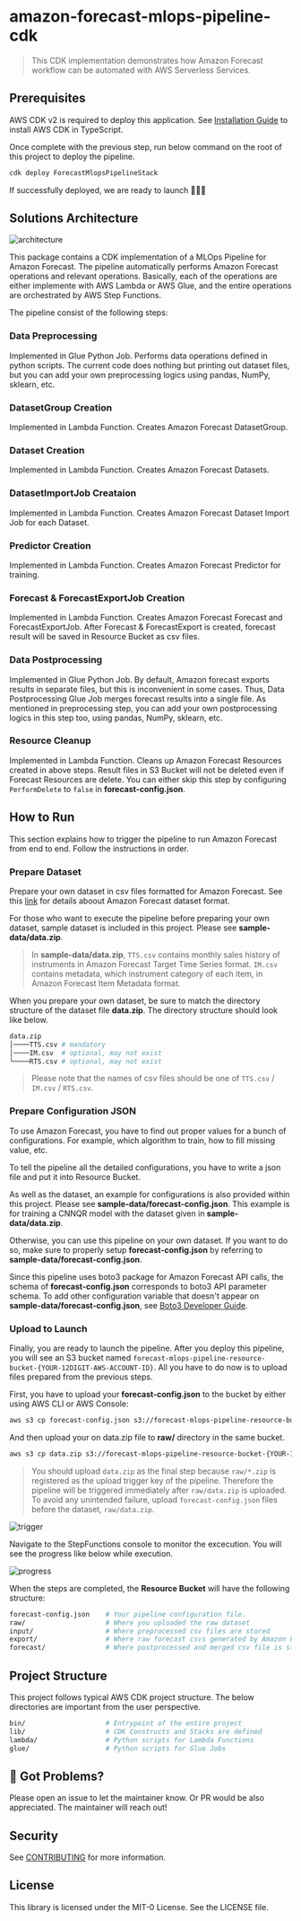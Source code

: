 # amazon-forecast-mlops-pipeline-cdk

> This CDK implementation demonstrates how Amazon Forecast workflow can be automated with AWS Serverless Services.

## Prerequisites

AWS CDK v2 is required to deploy this application.
See [Installation Guide](https://docs.aws.amazon.com/cdk/latest/guide/work-with-cdk-typescript.html) to install AWS CDK in TypeScript.  

Once complete with the previous step, run below command on the root of this project to deploy the pipeline.

```bash
cdk deploy ForecastMlopsPipelineStack
```

If successfully deployed, we are ready to launch 🚀🚀🚀


## Solutions Architecture

![architecture](asset/architecture.png)

This package contains a CDK implementation of a MLOps Pipeline for Amazon Forecast. The pipeline automatically performs Amazon Forecast operations and relevant operations. Basically, each of the operations are either implemente with AWS Lambda or AWS Glue, and the entire operations are orchestrated by AWS Step Functions.

The pipeline consist of the following steps:

### Data Preprocessing
Implemented in Glue Python Job. Performs data operations defined in python scripts. The current code does nothing but printing out dataset files, but you can add your own preprocessing logics using pandas, NumPy, sklearn, etc.

### DatasetGroup Creation
Implemented in Lambda Function. Creates Amazon Forecast DatasetGroup. 

### Dataset Creation
Implemented in Lambda Function. Creates Amazon Forecast Datasets. 

### DatasetImportJob Creataion
Implemented in Lambda Function. Creates Amazon Forecast Dataset Import Job for each Dataset. 

### Predictor Creation
Implemented in Lambda Function. Creates Amazon Forecast Predictor for training. 

### Forecast & ForecastExportJob Creation
Implemented in Lambda Function. Creates Amazon Forecast Forecast and ForecastExportJob. After Forecast & ForecastExport is created, forecast result will be saved in Resource Bucket as csv files.

### Data Postprocessing
Implemented in Glue Python Job. By default, Amazon forecast exports results in separate files, but this is inconvenient in some cases. Thus, Data Postprocessing Glue Job merges forecast results into a single file. As mentioned in preprocessing step, you can add your own postprocessing logics in this step too, using pandas, NumPy, sklearn, etc.

### Resource Cleanup
Implemented in Lambda Function. Cleans up Amazon Forecast Resources created in above steps. Result files in S3 Bucket will not be deleted even if Forecast Resources are delete. You can either skip this step by configuring `PerformDelete` to `false` in __forecast-config.json__. 


## How to Run

This section explains how to trigger the pipeline to run Amazon Forecast from end to end. Follow the instructions in order.

### Prepare Dataset

Prepare your own dataset in csv files formatted for Amazon Forecast.
See this [link](https://docs.aws.amazon.com/forecast/latest/dg/howitworks-datasets-groups.html) for details aboout Amazon Forecast dataset format.

For those who want to execute the pipeline before preparing your own dataset, sample dataset is included in this project. Please see __sample-data/data.zip__.

> In __sample-data/data.zip__, `TTS.csv` contains monthly sales history of instruments in Amazon Forecast Target Time Series format. `IM.csv` contains metadata, which instrument category of each item, in Amazon Forecast Item Metadata format.

When you prepare your own dataset, be sure to match the directory structure of the dataset file __data.zip__. The directory structure should look like below.

```bash
data.zip
│────TTS.csv # mandatory
│────IM.csv  # optional, may not exist
└────RTS.csv # optional, may not exist
```

> Please note that the names of csv files should be one of `TTS.csv` / `IM.csv` / `RTS.csv`.


### Prepare Configuration JSON

To use Amazon Forecast, you have to find out proper values for a bunch of configurations. For example, which algorithm to train, how to fill missing value, etc. 

To tell the pipeline all the detailed configurations, you have to write a json file and put it into Resource Bucket. 

As well as the dataset, an example for configurations is also provided within this project. Please see __sample-data/forecast-config.json__. This example is for training a CNNQR model with the dataset given in __sample-data/data.zip__.

Otherwise, you can use this pipeline on your own dataset. If you want to do so, make sure to properly setup __forecast-config.json__ by referring to __sample-data/forecast-config.json__.

Since this pipeline uses boto3 package for Amazon Forecast API calls, the schema of __forecast-config.json__ corresponds to boto3 API parameter schema. To add other configuration variable that doesn't appear on __sample-data/forecast-config.json__, see [Boto3 Developer Guide](https://boto3.amazonaws.com/v1/documentation/api/latest/reference/services/forecast.html).


### Upload to Launch

Finally, you are ready to launch the pipeline. After you deploy this pipeline,
you will see an S3 bucket named `forecast-mlops-pipeline-resource-bucket-{YOUR-12DIGIT-AWS-ACCOUNT-ID}`. All you have to do now is to upload files prepared from the previous steps. 

First, you have to upload your __forecast-config.json__ to the bucket by either using AWS CLI or AWS Console:

```bash
aws s3 cp forecast-config.json s3://forecast-mlops-pipeline-resource-bucket-{YOUR-12DIGIT-AWS-ACCOUNT-ID}
```

And then upload your on data.zip file to __raw/__ directory in the same bucket.

```bash
aws s3 cp data.zip s3://forecast-mlops-pipeline-resource-bucket-{YOUR-12DIGIT-AWS-ACCOUNT-ID}/raw
```

> You should upload `data.zip` as the final step because `raw/*.zip` is registered as the upload trigger key of the pipeline. Therefore the pipeline will be triggered immediately after `raw/data.zip` is uploaded. To avoid any unintended failure, upload `forecast-config.json` files before the dataset, `raw/data.zip`.

![trigger](asset/trigger.png)

Navigate to the StepFunctions console to monitor the excecution. You will see the progress like below while execution.

![progress](asset/progress.png)

When the steps are completed, the __Resource Bucket__ will have the following structure:

```bash
forecast-config.json    # Your pipeline configuration file.
raw/                    # Where you uploaded the raw dataset
input/                  # Where preprocessed csv files are stored
export/                 # Where raw forecast csvs generated by Amazon Forecast are stored
forecast/               # Where postprocessed and merged csv file is stored
```


## Project Structure
This project follows typical AWS CDK project structure. The below directories are important from the user perspective.

```bash
bin/                    # Entrypoint of the entire project
lib/                    # CDK Constructs and Stacks are defined
lambda/                 # Python scripts for Lambda Functions
glue/                   # Python scripts for Glue Jobs
```


## 👀 Got Problems?

Please open an issue to let the maintainer know. Or PR would be also appreciated.
The maintainer will reach out!

## Security

See [CONTRIBUTING](CONTRIBUTING.md#security-issue-notifications) for more information.

## License

This library is licensed under the MIT-0 License. See the LICENSE file.
